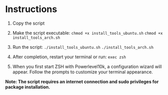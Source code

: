 # Instructions

1. Copy the script

2. Make the script executable:
   `chmod +x install_tools_ubuntu.sh`
   `chmod +x install_tools_arch.sh`

3. Run the script:
   `./install_tools_ubuntu.sh`
   `./install_tools_arch.sh`

4. After completion, restart your terminal or run:
   `exec zsh`

5. When you first start ZSH with Powerlevel10k, a configuration wizard will appear.
   Follow the prompts to customize your terminal appearance.

**Note: The script requires an internet connection and sudo privileges for package installation.**
